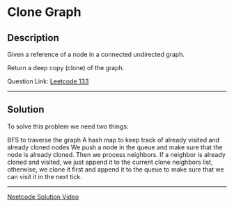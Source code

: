 # Clone Graph

## Description

Given a reference of a node in a connected undirected graph.

Return a deep copy (clone) of the graph.

Question Link: [Leetcode 133](https://leetcode.com/problems/clone-graph/description/)

---
## Solution

To solve this problem we need two things:

BFS to traverse the graph
A hash map to keep track of already visited and already cloned nodes
We push a node in the queue and make sure that the node is already cloned. Then we process neighbors. If a neighbor is already cloned and visited, we just append it to the current clone neighbors list, otherwise, we clone it first and append it to the queue to make sure that we can visit it in the next tick.

---

[Neetcode Solution Video]()